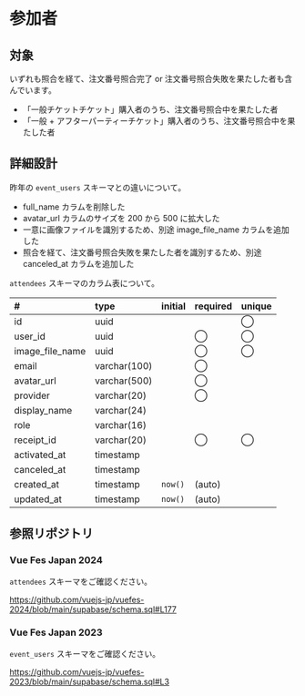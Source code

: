 # 参加者

## 対象

いずれも照合を経て、注文番号照合完了 or 注文番号照合失敗を果たした者も含んでいます。

- 「一般チケットチケット」購入者のうち、注文番号照合中を果たした者
- 「一般 + アフターパーティーチケット」購入者のうち、注文番号照合中を果たした者

## 詳細設計

昨年の `event_users` スキーマとの違いについて。

- full_name カラムを削除した
- avatar_url カラムのサイズを 200 から 500 に拡大した
- 一意に画像ファイルを識別するため、別途 image_file_name カラムを追加した
- 照合を経て、注文番号照合失敗を果たした者を識別するため、別途 canceled_at カラムを追加した

`attendees` スキーマのカラム表について。

| # | type | initial | required | unique |
|:----|:----|:----|:----|:----|
| id | uuid |  |  | ◯ |
| user_id | uuid |  | ◯ | ◯ |
| image_file_name | uuid |  | ◯ | ◯ |
| email | varchar(100) |  | ◯ |  |
| avatar_url | varchar(500) |  | ◯ |  |
| provider | varchar(20) |  | ◯ |  |
| display_name | varchar(24) |  |  |  |
| role | varchar(16) |  |  |  |
| receipt_id | varchar(20) |  | ◯ | ◯ |
| activated_at | timestamp |  |  |  |
| canceled_at | timestamp |  |  |  |
| created_at | timestamp | `now()` | (auto) |  |
| updated_at | timestamp | `now()` | (auto) |  |

## 参照リポジトリ

### Vue Fes Japan 2024

`attendees` スキーマをご確認ください。

https://github.com/vuejs-jp/vuefes-2024/blob/main/supabase/schema.sql#L177

### Vue Fes Japan 2023

`event_users` スキーマをご確認ください。

https://github.com/vuejs-jp/vuefes-2023/blob/main/supabase/schema.sql#L3

